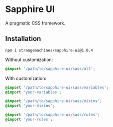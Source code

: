 # Sapphire UI

A pragmatic CSS framework.


## Installation

```shell
npm i strangemachines/sapphire-ui@1.0.4
```

Without customization:

```scss
@import '/path/to/sapphire-ui/sass/all';
```

With customization:

```scss
@import '/path/to/sapphire-ui/sass/variables';
@import 'your-variables';

@import '/path/to/sapphire-ui/sass/mixins';
@import 'your-mixins';

@import '/path/to/sapphire-ui/sass/rules';
@import 'your-rules';
```
